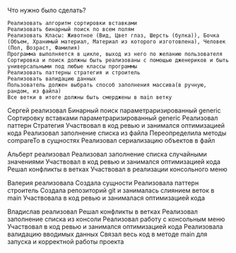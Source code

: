 Что нужно было сделать?

	Реализовать алгоритм сортировки вставками
	Реализовать бинарный поиск по всем полям
	Реализовать Класы: Животное (Вид, Цвет глаз, Шерсть (булка)), Бочка (Объем, Хранимый материал, Материал из которого изготовлена), Человек (Пол, Возраст, Фамилия)
	Программа выполняется в цикле, выход из него по желанию пользователя
	Сортировка и поиск должны быть реализованы с помощью дженериков и быть универсальными под любые классы программы
	Реализовать паттерны стратегия и строитель
	Реализовать валидацию данных
	Пользователь должен выбрать способ заполнения массива(в ручную, рандом, из файла)
	Все ветки в итоге должны быть смерджены в main ветку

Сергей реализовал
	Бинарный поиск параметраризированный generic
	Сортировку вставками параметраризированный generic
	Реализовал паттерн Стратегия
	Участвовал в код ревью и занимался оптимизацией кода
	Реализовал заполнение списка из файла
	Переопределила методы compareTo в сущностях
	Реализовал сериализацию объектов в файл

Альберт реализовал
	Реализовал заполнение списка случайными значениями
	Участвовал в код ревью и занимался оптимизацией кода
	Решал конфликты в ветках
	Участвовал в реализации консольного меню

Валерия реализовала
	Создала сущности
	Реализовала паттерн строитель
	Создала репозиторий git и занималась слиянием веток в main
	Участвовала в код ревью и занималася оптимизацией кода

Владислав реализовал
	Решал конфликты в ветках
	Реализовал заполнение списка из консоли
	Реализовал работу с консольным меню
	Участвовал в код ревью и занимался оптимизацией кода
	Реализовала валидацию вводимых данных
	Связал весь код в методе main для запуска и корректной работы проекта
